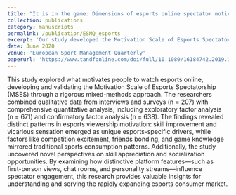 ```yaml
---
title: "It is in the game: Dimensions of esports online spectator motivation and development of a scale"
collection: publications
category: manuscripts
permalink: /publication/ESMQ_esports
excerpt: 'Our study developed the Motivation Scale of Esports Spectatorship (MSES) through mixed methods analysis. The findings revealed unique motivational factors specific to esports viewing—skill improvement and vicarious sensation—alongside traditional viewing factors like competition excitement and social bonding. By examining platform-specific features such as first-person views and chat interaction, this study provides stakeholders with a validated framework for understanding and enhancing viewer engagement in the expanding esports market.'
date: June 2020
venue: 'European Sport Management Quarterly'
paperurl: 'https://www.tandfonline.com/doi/full/10.1080/16184742.2019.1630464'
---
```


This study explored what motivates people to watch esports online, developing and validating the Motivation Scale of Esports Spectatorship (MSES) through a rigorous mixed-methods approach. The researchers combined qualitative data from interviews and surveys (n = 207) with comprehensive quantitative analysis, including exploratory factor analysis (n = 671) and confirmatory factor analysis (n = 638). The findings revealed distinct patterns in esports viewership motivation: skill improvement and vicarious sensation emerged as unique esports-specific drivers, while factors like competition excitement, friends bonding, and game knowledge mirrored traditional sports consumption patterns. Additionally, the study uncovered novel perspectives on skill appreciation and socialization opportunities. By examining how distinctive platform features—such as first-person views, chat rooms, and personality streams—influence spectator engagement, this research provides valuable insights for understanding and serving the rapidly expanding esports consumer market.
